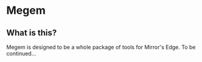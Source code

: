 # Megem
## What is this?

Megem is designed to be a whole package of tools for Mirror's Edge. To be continued...